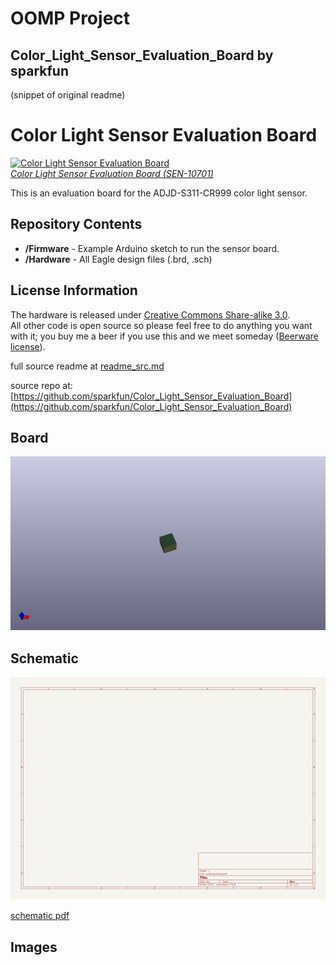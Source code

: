 # OOMP Project  
## Color_Light_Sensor_Evaluation_Board  by sparkfun  
  
(snippet of original readme)  
  
Color Light Sensor Evaluation Board  
===================================  
  
[![Color Light Sensor Evaluation Board](https://dlnmh9ip6v2uc.cloudfront.net/images/products/1/0/7/0/1/10701-01_i_ma.jpg)    
*Color Light Sensor Evaluation Board (SEN-10701)*](https://www.sparkfun.com/products/10701)  
  
This is an evaluation board for the ADJD-S311-CR999 color light sensor.   
  
Repository Contents  
-------------------  
  
* **/Firmware** - Example Arduino sketch to run the sensor board.   
* **/Hardware** - All Eagle design files (.brd, .sch)  
  
  
License Information  
-------------------  
The hardware is released under [Creative Commons Share-alike 3.0](http://creativecommons.org/licenses/by-sa/3.0/).    
All other code is open source so please feel free to do anything you want with it; you buy me a beer if you use this and we meet someday ([Beerware license](http://en.wikipedia.org/wiki/Beerware)).  
  
  full source readme at [readme_src.md](readme_src.md)  
  
source repo at: [https://github.com/sparkfun/Color_Light_Sensor_Evaluation_Board](https://github.com/sparkfun/Color_Light_Sensor_Evaluation_Board)  
## Board  
  
[![working_3d.png](working_3d_600.png)](working_3d.png)  
## Schematic  
  
[![working_schematic.png](working_schematic_600.png)](working_schematic.png)  
  
[schematic pdf](working_schematic.pdf)  
## Images  
